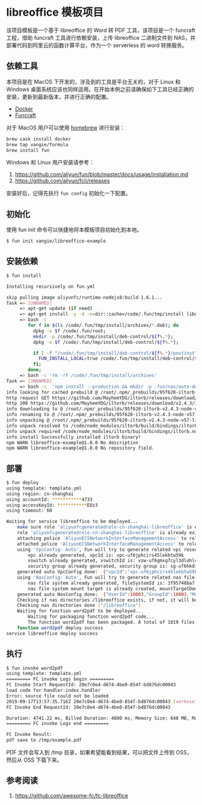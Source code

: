 # libreoffice 模板项目

该项目模板是一个基于 libreoffice 的 Word 转 PDF 工具，该项目是一个 funcraft 工程，借助 funcraft 工具进行依赖安装，上传 libreoffice 二进制文件到 NAS，并部署代码到阿里云的函数计算平台，作为一个 serverless 的 word 转换服务。

## 依赖工具

本项目是在 MacOS 下开发的，涉及到的工具是平台无关的，对于 Linux 和 Windows 桌面系统应该也同样适用。在开始本例之前请确保如下工具已经正确的安装，更新到最新版本，并进行正确的配置。

* [Docker](https://www.docker.com/)
* [Funcraft](https://github.com/alibaba/funcraft)

对于 MacOS 用户可以使用 [homebrew](https://brew.sh/) 进行安装：

```bash
brew cask install docker
brew tap vangie/formula
brew install fun
```

Windows 和 Linux 用户安装请参考：

1. https://github.com/aliyun/fun/blob/master/docs/usage/installation.md
2. https://github.com/aliyun/fcli/releases

安装好后，记得先执行 `fun config` 初始化一下配置。

## 初始化

使用 fun init 命令可以快捷地将本模板项目初始化到本地。

```bash
$ fun init vangie/libreoffice-example
```

## 安装依赖

```bash
$ fun install

Installing recursively on fun.yml

skip pulling image aliyunfc/runtime-nodejs8:build-1.6.1...
Task => [UNNAMED]
     => apt-get update (if need)
     => apt-get install -y -d -o=dir::cache=/code/.fun/tmp/install libnss3 --reinstall
     => bash -c
        for f in $(ls /code/.fun/tmp/install/archives/*.deb); do
          dpkg -x $f /code/.fun/root;
          mkdir -p /code/.fun/tmp/install/deb-control/${f%.*};
          dpkg -e $f /code/.fun/tmp/install/deb-control/${f%.*};

          if [ -f "/code/.fun/tmp/install/deb-control/${f%.*}/postinst" ]; then
            FUN_INSTALL_LOCAL=true /code/.fun/tmp/install/deb-control/${f%.*}/postinst configure;
          fi;
        done;
     => bash -c 'rm -rf /code/.fun/tmp/install/archives'
Task => [UNNAMED]
     => bash -c  'npm install --production && mkdir -p .fun/nas/auto-default/libreoffice/ && mv ./node_modules/fc-libreoffice/bin/lo.tar.br .fun/nas/auto-default/libreoffice/'
info looking for cached prebuild @ /root/.npm/_prebuilds/95f620-iltorb-v2.4.3-node-v57-linux-x64.tar.gz
http request GET https://github.com/MayhemYDG/iltorb/releases/download/v2.4.3/iltorb-v2.4.3-node-v57-linux-x64.tar.gz
http 200 https://github.com/MayhemYDG/iltorb/releases/download/v2.4.3/iltorb-v2.4.3-node-v57-linux-x64.tar.gz
info downloading to @ /root/.npm/_prebuilds/95f620-iltorb-v2.4.3-node-v57-linux-x64.tar.gz.152-11c561798275d.tmp
info renaming to @ /root/.npm/_prebuilds/95f620-iltorb-v2.4.3-node-v57-linux-x64.tar.gz
info unpacking @ /root/.npm/_prebuilds/95f620-iltorb-v2.4.3-node-v57-linux-x64.tar.gz
info unpack resolved to /code/node_modules/iltorb/build/bindings/iltorb.node
info unpack required /code/node_modules/iltorb/build/bindings/iltorb.node successfully
info install Successfully installed iltorb binary!
npm WARN libreoffice-example@1.0.0 No description
npm WARN libreoffice-example@1.0.0 No repository field.
```

## 部署

```bash
$ fun deploy
using template: template.yml
using region: cn-shanghai
using accountId: ***********4733
using accessKeyId: ***********EUz3
using timeout: 60

Waiting for service libreoffice to be deployed...
	make sure role 'aliyunfcgeneratedrole-cn-shanghai-libreoffice' is exist
	role 'aliyunfcgeneratedrole-cn-shanghai-libreoffice' is already exist
	attaching police 'AliyunECSNetworkInterfaceManagementAccess' to role: aliyunfcgeneratedrole-cn-shanghai-libreoffice
	attached police 'AliyunECSNetworkInterfaceManagementAccess' to role: aliyunfcgeneratedrole-cn-shanghai-libreoffice
	using 'VpcConfig: Auto', Fun will try to generate related vpc resources automatically
		vpc already generated, vpcId is: vpc-uf6jphcirs45lekbtw59k
		vswitch already generated, vswitchId is: vsw-uf6gmxg7cyl3dlohlck9p
		security group already generated, security group is: sg-uf6hkd156qntmzxr51h3
	generated auto VpcConfig done:  {"vpcId":"vpc-uf6jphcirs45lekbtw59k","vswitchIds":["vsw-uf6gmxg7cyl3dlohlck9p"],"securityGroupId":"sg-uf6hkd156qntmzxr51h3"}
	using 'NasConfig: Auto', Fun will try to generate related nas file system automatically
		nas file system already generated, fileSystemId is: 3f95748ba7
		nas file system mount target is already created, mountTargetDomain is: 3f95748ba7-ips53.cn-shanghai.nas.aliyuncs.com
	generated auto NasConfig done:  {"UserId":10003,"GroupId":10003,"MountPoints":[{"ServerAddr":"3f95748ba7-ips53.cn-shanghai.nas.aliyuncs.com:/libreoffice","MountDir":"/mnt/auto"}]}
	Checking if nas directories /libreoffice exists, if not, it will be created automatically
	Checking nas directories done ["/libreoffice"]
	Waiting for function word2pdf to be deployed...
		Waiting for packaging function word2pdf code...
		The function word2pdf has been packaged. A total of 1019 files files were compressed and the final size was 6.36 MB
	function word2pdf deploy success
service libreoffice deploy success
```

## 执行

```bash
$ fun invoke word2pdf
using template: template.yml
========= FC invoke Logs begin =========
FC Invoke Start RequestId: 20e7c0e4-d674-4be0-854f-bd876dc00043
load code for handler:index.handler
Error: source file could not be loaded
2019-09-17T13:57:35.716Z 20e7c0e4-d674-4be0-854f-bd876dc00043 [verbose] convert success.
FC Invoke End RequestId: 20e7c0e4-d674-4be0-854f-bd876dc00043

Duration: 4741.22 ms, Billed Duration: 4800 ms, Memory Size: 640 MB, Max Memory Used: 578.54 MB
========= FC invoke Logs end =========

FC Invoke Result:
pdf save to /tmp/example.pdf
```

PDF 文件会写入到 /tmp 目录，如果希望能看到结果，可以把文件上传到 OSS，然后从 OSS 下载下来。

## 参考阅读

1. https://github.com/awesome-fc/fc-libreoffice